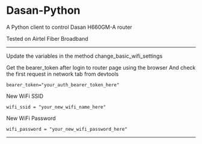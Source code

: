 # Dasan-Python
A Python client to control Dasan H660GM-A router

Tested on Airtel Fiber Broadband
_____________________________________________________________________________

Update the variables in the method change_basic_wifi_settings

Get the bearer_token after login to router page using the browser 
And check the first request in network tab from devtools
```
bearer_token="your_auth_bearer_token_here"
```
New WiFi SSID
```
wifi_ssid = "your_new_wifi_name_here"
```

New WiFi Password
```
wifi_password = "your_new_wifi_password_here"
```
_____________________________________________________________________________
